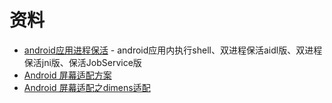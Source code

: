 # 资料
 * [android应用进程保活](http://www.jianshu.com/p/cb2deed0f2d8) - android应用内执行shell、双进程保活aidl版、双进程保活jni版、保活JobService版
 * [Android 屏幕适配方案](http://blog.csdn.net/lmj623565791/article/details/45460089)
 * [Android 屏幕适配之dimens适配](http://blog.csdn.net/github_2011/article/details/72636851)

